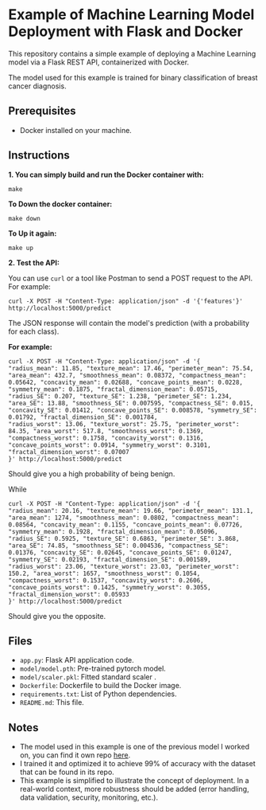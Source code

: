 # Example of Machine Learning Model Deployment with Flask and Docker

This repository contains a simple example of deploying a Machine Learning model via a Flask REST API, containerized with Docker.

The model used for this example is trained for binary classification of breast cancer diagnosis.

## Prerequisites

*   Docker installed on your machine.

## Instructions

**1.	You can simply build and run the Docker container with:**

    
    make
    


   **To Down the docker container:**
   
    
    make down 
    


   **To Up it again:**
   
    
    make up
    


**2.	Test the API:**

   You can use `curl` or a tool like Postman to send a POST request to the API. For example:


    
    curl -X POST -H "Content-Type: application/json" -d '{'features'}' http://localhost:5000/predict
    


   The JSON response will contain the model's prediction (with a probability for each class).


   **For example:**
   
	
	curl -X POST -H "Content-Type: application/json" -d '{
    "radius_mean": 11.85, "texture_mean": 17.46, "perimeter_mean": 75.54, "area_mean": 432.7, "smoothness_mean": 0.08372, "compactness_mean": 0.05642, "concavity_mean": 0.02688, "concave_points_mean": 0.0228, "symmetry_mean": 0.1875, "fractal_dimension_mean": 0.05715,
    "radius_SE": 0.207, "texture_SE": 1.238, "perimeter_SE": 1.234, "area_SE": 13.88, "smoothness_SE": 0.007595, "compactness_SE": 0.015, "concavity_SE": 0.01412, "concave_points_SE": 0.008578, "symmetry_SE": 0.01792, "fractal_dimension_SE": 0.001784,
    "radius_worst": 13.06, "texture_worst": 25.75, "perimeter_worst": 84.35, "area_worst": 517.8, "smoothness_worst": 0.1369, "compactness_worst": 0.1758, "concavity_worst": 0.1316, "concave_points_worst": 0.0914, "symmetry_worst": 0.3101, "fractal_dimension_worst": 0.07007
	}' http://localhost:5000/predict
	
 
   Should give you a high probability of being benign.
   
   While
   
		
	curl -X POST -H "Content-Type: application/json" -d '{
    "radius_mean": 20.16, "texture_mean": 19.66, "perimeter_mean": 131.1, "area_mean": 1274, "smoothness_mean": 0.0802, "compactness_mean": 0.08564, "concavity_mean": 0.1155, "concave_points_mean": 0.07726, "symmetry_mean": 0.1928, "fractal_dimension_mean": 0.05096,
    "radius_SE": 0.5925, "texture_SE": 0.6863, "perimeter_SE": 3.868, "area_SE": 74.85, "smoothness_SE": 0.004536, "compactness_SE": 0.01376, "concavity_SE": 0.02645, "concave_points_SE": 0.01247, "symmetry_SE": 0.02193, "fractal_dimension_SE": 0.001589,
    "radius_worst": 23.06, "texture_worst": 23.03, "perimeter_worst": 150.2, "area_worst": 1657, "smoothness_worst": 0.1054, "compactness_worst": 0.1537, "concavity_worst": 0.2606, "concave_points_worst": 0.1425, "symmetry_worst": 0.3055, "fractal_dimension_worst": 0.05933
	}' http://localhost:5000/predict
	
 
   Should give you the opposite.

## Files

*   `app.py`: Flask API application code.
*   `model/model.pth`: Pre-trained pytorch model.
*   `model/scaler.pkl`: Fitted standard scaler .
*   `Dockerfile`: Dockerfile to build the Docker image.
*   `requirements.txt`: List of Python dependencies.
*   `README.md`: This file.

## Notes

*	The model used in this example is one of the previous model I worked on, you can find it own repo [here](https://github.com/kpoilly/Multilayer-Perceptron).
*	I trained it and optimized it to achieve 99% of accuracy with the dataset that can be found in its repo.
*   This example is simplified to illustrate the concept of deployment. In a real-world context, more robustness should be added (error handling, data validation, security, monitoring, etc.).
